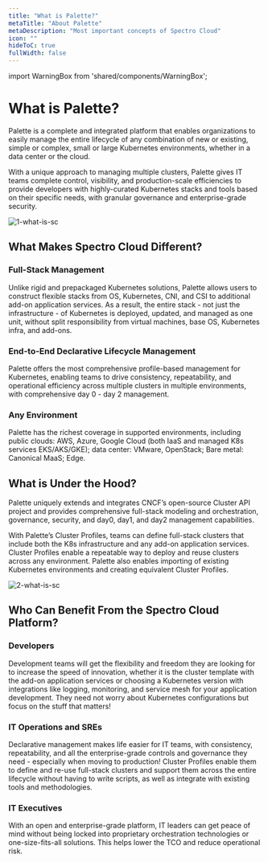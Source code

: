 ```yaml
---
title: "What is Palette?"
metaTitle: "About Palette"
metaDescription: "Most important concepts of Spectro Cloud"
icon: ""
hideToC: true
fullWidth: false
---
```

 
import WarningBox from 'shared/components/WarningBox';
 
# What is Palette?
Palette is a complete and integrated platform that enables organizations to easily manage the entire lifecycle of any combination of new or existing, simple or complex, small or large Kubernetes environments, whether in a data center or the cloud.
 
With a unique approach to managing multiple clusters, Palette gives IT teams complete control, visibility, and production-scale efficiencies to provide developers with highly-curated Kubernetes stacks and tools based on their specific needs, with granular governance and enterprise-grade security.
 
 
![1-what-is-sc](/1-what-is-sc.png)
 
## What Makes Spectro Cloud Different?
 
### Full-Stack Management
Unlike rigid and prepackaged Kubernetes solutions, Palette allows users to construct flexible stacks from OS, Kubernetes, CNI, and CSI to additional add-on application services. As a result, the entire stack - not just the infrastructure - of Kubernetes is deployed, updated, and managed as one unit, without split responsibility from virtual machines, base OS, Kubernetes infra, and add-ons.
 
### End-to-End Declarative Lifecycle Management
Palette offers the most comprehensive profile-based management for Kubernetes, enabling teams to drive consistency, repeatability, and operational efficiency across multiple clusters in multiple environments, with comprehensive day 0 - day 2 management.
 
### Any Environment
Palette has the richest coverage in supported environments, including public clouds: AWS, Azure, Google Cloud (both IaaS and managed K8s services EKS/AKS/GKE); data center: VMware, OpenStack; Bare metal: Canonical MaaS; Edge.
 
 
 
## What is Under the Hood?
Palette uniquely extends and integrates CNCF’s open-source Cluster API project and provides comprehensive full-stack modeling and orchestration, governance, security, and day0, day1, and day2 management capabilities.
 
With Palette’s Cluster Profiles, teams can define full-stack clusters that include both the K8s infrastructure and any add-on application services. Cluster Profiles enable a repeatable way to deploy and reuse clusters across any environment. Palette also enables importing of existing Kubernetes environments and creating equivalent Cluster Profiles.
 
 
![2-what-is-sc](/22-intro.png)
 
## Who Can Benefit From the Spectro Cloud Platform?
 
### Developers
 
Development teams will get the flexibility and freedom they are looking for to increase the speed of innovation, whether it is the cluster template with the add-on application services or choosing a Kubernetes version with integrations like logging, monitoring, and service mesh for your application development. They need not worry about Kubernetes configurations but focus on the stuff that matters!
 
### IT Operations and SREs
 
Declarative management makes life easier for IT teams, with consistency, repeatability, and all the enterprise-grade controls and governance they need - especially when moving to production! Cluster Profiles enable them to define and re-use full-stack clusters and support them across the entire lifecycle without having to write scripts, as well as integrate with existing tools and methodologies.
 
 
### IT Executives
 
With an open and enterprise-grade platform, IT leaders can get peace of mind without being locked into proprietary orchestration technologies or one-size-fits-all solutions. This helps lower the TCO and reduce operational risk.
